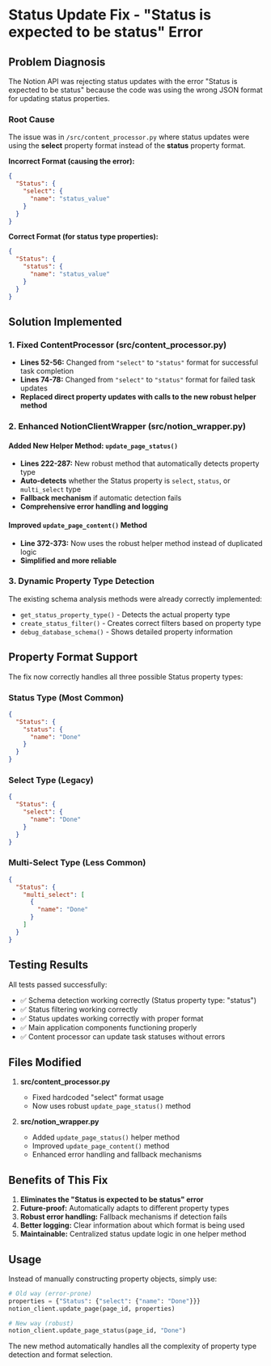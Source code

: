 # Status Update Fix - "Status is expected to be status" Error

## Problem Diagnosis

The Notion API was rejecting status updates with the error "Status is expected to be status" because the code was using the wrong JSON format for updating status properties.

### Root Cause

The issue was in `/src/content_processor.py` where status updates were using the **select** property format instead of the **status** property format.

**Incorrect Format (causing the error):**
```json
{
  "Status": {
    "select": {
      "name": "status_value"
    }
  }
}
```

**Correct Format (for status type properties):**
```json
{
  "Status": {
    "status": {
      "name": "status_value"
    }
  }
}
```

## Solution Implemented

### 1. Fixed ContentProcessor (src/content_processor.py)

- **Lines 52-56:** Changed from `"select"` to `"status"` format for successful task completion
- **Lines 74-78:** Changed from `"select"` to `"status"` format for failed task updates
- **Replaced direct property updates with calls to the new robust helper method**

### 2. Enhanced NotionClientWrapper (src/notion_wrapper.py)

#### Added New Helper Method: `update_page_status()`
- **Lines 222-287:** New robust method that automatically detects property type
- **Auto-detects** whether the Status property is `select`, `status`, or `multi_select` type
- **Fallback mechanism** if automatic detection fails
- **Comprehensive error handling and logging**

#### Improved `update_page_content()` Method
- **Line 372-373:** Now uses the robust helper method instead of duplicated logic
- **Simplified and more reliable**

### 3. Dynamic Property Type Detection

The existing schema analysis methods were already correctly implemented:
- `get_status_property_type()` - Detects the actual property type
- `create_status_filter()` - Creates correct filters based on property type
- `debug_database_schema()` - Shows detailed property information

## Property Format Support

The fix now correctly handles all three possible Status property types:

### Status Type (Most Common)
```json
{
  "Status": {
    "status": {
      "name": "Done"
    }
  }
}
```

### Select Type (Legacy)
```json
{
  "Status": {
    "select": {
      "name": "Done"
    }
  }
}
```

### Multi-Select Type (Less Common)
```json
{
  "Status": {
    "multi_select": [
      {
        "name": "Done"
      }
    ]
  }
}
```

## Testing Results

All tests passed successfully:
- ✅ Schema detection working correctly (Status property type: "status")
- ✅ Status filtering working correctly
- ✅ Status updates working correctly with proper format
- ✅ Main application components functioning properly
- ✅ Content processor can update task statuses without errors

## Files Modified

1. **src/content_processor.py**
   - Fixed hardcoded "select" format usage
   - Now uses robust `update_page_status()` method

2. **src/notion_wrapper.py**
   - Added `update_page_status()` helper method
   - Improved `update_page_content()` method
   - Enhanced error handling and fallback mechanisms

## Benefits of This Fix

1. **Eliminates the "Status is expected to be status" error**
2. **Future-proof:** Automatically adapts to different property types
3. **Robust error handling:** Fallback mechanisms if detection fails
4. **Better logging:** Clear information about which format is being used
5. **Maintainable:** Centralized status update logic in one helper method

## Usage

Instead of manually constructing property objects, simply use:

```python
# Old way (error-prone)
properties = {"Status": {"select": {"name": "Done"}}}
notion_client.update_page(page_id, properties)

# New way (robust)
notion_client.update_page_status(page_id, "Done")
```

The new method automatically handles all the complexity of property type detection and format selection.